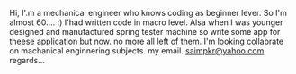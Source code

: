 
Hi, I'.m a mechanical engineer who knows coding as beginner lever. So I'm almost 60.... :)
I'had written code in macro level. Alsa when I was younger designed and manufactured spring tester machine so write some app for theese  application but now. no more all left of them. 
I'm looking collabrate on machanical enginnering subjects.
my email. saimpkr@yahoo.com 
regards...
